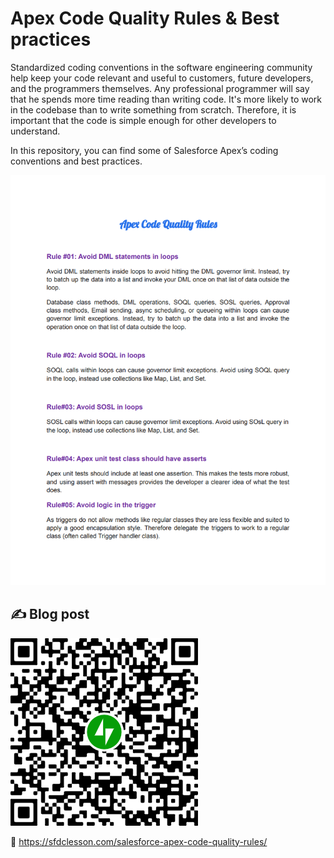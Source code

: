 # Apex Code Quality Rules & Best practices

Standardized coding conventions in the software engineering community help keep your code relevant and useful to customers, future developers, and the programmers themselves. Any professional programmer will say that he spends more time reading  than writing code. It's more likely to work in the codebase than to write something from scratch. Therefore, it is important that the code is simple enough for other developers to understand.

In this repository, you can find some of Salesforce Apex’s coding conventions and best practices.

![](https://github.com/arun12209/Apex-Code-Quality-Rules/blob/master/images/apex-code-quality-rules-image.png)

## ✍️ Blog post
![](https://github.com/arun12209/Apex-Code-Quality-Rules/blob/master/images/qr-post-10-best-practices-for-apex-code.png)

:link: https://sfdclesson.com/salesforce-apex-code-quality-rules/
